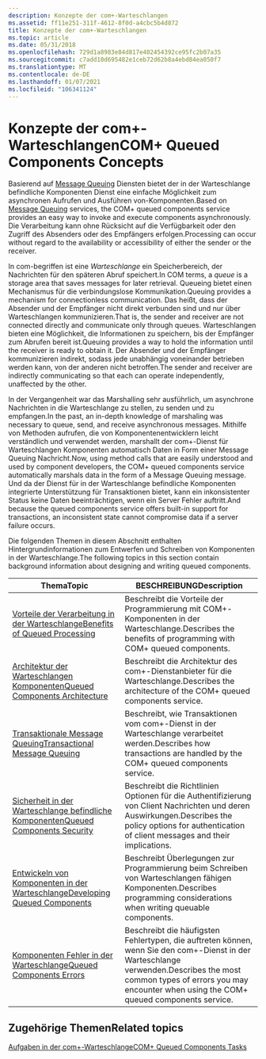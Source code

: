 ```yaml
---
description: Konzepte der com+-Warteschlangen
ms.assetid: ff11e251-311f-4612-8f0d-a4cbc5b4d872
title: Konzepte der com+-Warteschlangen
ms.topic: article
ms.date: 05/31/2018
ms.openlocfilehash: 729d1a8983e84d817e402454392ce95fc2b07a35
ms.sourcegitcommit: c7add10d695482e1ceb72d62b8a4ebd84ea050f7
ms.translationtype: MT
ms.contentlocale: de-DE
ms.lasthandoff: 01/07/2021
ms.locfileid: "106341124"
---
```

# <a name="com-queued-components-concepts"></a><span data-ttu-id="50d15-103">Konzepte der com+-Warteschlangen</span><span class="sxs-lookup"><span data-stu-id="50d15-103">COM+ Queued Components Concepts</span></span>

<span data-ttu-id="50d15-104">Basierend auf [Message Queuing](/previous-versions/windows/desktop/legacy/ms711472(v=vs.85)) Diensten bietet der in der Warteschlange befindliche Komponenten Dienst eine einfache Möglichkeit zum asynchronen Aufrufen und Ausführen von-Komponenten.</span><span class="sxs-lookup"><span data-stu-id="50d15-104">Based on [Message Queuing](/previous-versions/windows/desktop/legacy/ms711472(v=vs.85)) services, the COM+ queued components service provides an easy way to invoke and execute components asynchronously.</span></span> <span data-ttu-id="50d15-105">Die Verarbeitung kann ohne Rücksicht auf die Verfügbarkeit oder den Zugriff des Absenders oder des Empfängers erfolgen.</span><span class="sxs-lookup"><span data-stu-id="50d15-105">Processing can occur without regard to the availability or accessibility of either the sender or the receiver.</span></span>

<span data-ttu-id="50d15-106">In com-begriffen ist eine *Warteschlange* ein Speicherbereich, der Nachrichten für den späteren Abruf speichert.</span><span class="sxs-lookup"><span data-stu-id="50d15-106">In COM terms, a *queue* is a storage area that saves messages for later retrieval.</span></span> <span data-ttu-id="50d15-107">Queueing bietet einen Mechanismus für die verbindungslose Kommunikation.</span><span class="sxs-lookup"><span data-stu-id="50d15-107">Queuing provides a mechanism for connectionless communication.</span></span> <span data-ttu-id="50d15-108">Das heißt, dass der Absender und der Empfänger nicht direkt verbunden sind und nur über Warteschlangen kommunizieren.</span><span class="sxs-lookup"><span data-stu-id="50d15-108">That is, the sender and receiver are not connected directly and communicate only through queues.</span></span> <span data-ttu-id="50d15-109">Warteschlangen bieten eine Möglichkeit, die Informationen zu speichern, bis der Empfänger zum Abrufen bereit ist.</span><span class="sxs-lookup"><span data-stu-id="50d15-109">Queuing provides a way to hold the information until the receiver is ready to obtain it.</span></span> <span data-ttu-id="50d15-110">Der Absender und der Empfänger kommunizieren indirekt, sodass jede unabhängig voneinander betrieben werden kann, von der anderen nicht betroffen.</span><span class="sxs-lookup"><span data-stu-id="50d15-110">The sender and receiver are indirectly communicating so that each can operate independently, unaffected by the other.</span></span>

<span data-ttu-id="50d15-111">In der Vergangenheit war das Marshalling sehr ausführlich, um asynchrone Nachrichten in die Warteschlange zu stellen, zu senden und zu empfangen.</span><span class="sxs-lookup"><span data-stu-id="50d15-111">In the past, an in-depth knowledge of marshaling was necessary to queue, send, and receive asynchronous messages.</span></span> <span data-ttu-id="50d15-112">Mithilfe von Methoden aufrufen, die von Komponentenentwicklern leicht verständlich und verwendet werden, marshallt der com+-Dienst für Warteschlangen Komponenten automatisch Daten in Form einer Message Queuing Nachricht.</span><span class="sxs-lookup"><span data-stu-id="50d15-112">Now, using method calls that are easily understood and used by component developers, the COM+ queued components service automatically marshals data in the form of a Message Queuing message.</span></span> <span data-ttu-id="50d15-113">Und da der Dienst für in der Warteschlange befindliche Komponenten integrierte Unterstützung für Transaktionen bietet, kann ein inkonsistenter Status keine Daten beeinträchtigen, wenn ein Server Fehler auftritt.</span><span class="sxs-lookup"><span data-stu-id="50d15-113">And because the queued components service offers built-in support for transactions, an inconsistent state cannot compromise data if a server failure occurs.</span></span>

<span data-ttu-id="50d15-114">Die folgenden Themen in diesem Abschnitt enthalten Hintergrundinformationen zum Entwerfen und Schreiben von Komponenten in der Warteschlange.</span><span class="sxs-lookup"><span data-stu-id="50d15-114">The following topics in this section contain background information about designing and writing queued components.</span></span>



| <span data-ttu-id="50d15-115">Thema</span><span class="sxs-lookup"><span data-stu-id="50d15-115">Topic</span></span>                                                                           | <span data-ttu-id="50d15-116">BESCHREIBUNG</span><span class="sxs-lookup"><span data-stu-id="50d15-116">Description</span></span>                                                                                                           |
|---------------------------------------------------------------------------------|-----------------------------------------------------------------------------------------------------------------------|
| [<span data-ttu-id="50d15-117">Vorteile der Verarbeitung in der Warteschlange</span><span class="sxs-lookup"><span data-stu-id="50d15-117">Benefits of Queued Processing</span></span>](benefits-of-queued-processing.md)<br/>   | <span data-ttu-id="50d15-118">Beschreibt die Vorteile der Programmierung mit COM+-Komponenten in der Warteschlange.</span><span class="sxs-lookup"><span data-stu-id="50d15-118">Describes the benefits of programming with COM+ queued components.</span></span><br/>                                         |
| [<span data-ttu-id="50d15-119">Architektur der Warteschlangen Komponenten</span><span class="sxs-lookup"><span data-stu-id="50d15-119">Queued Components Architecture</span></span>](queued-components-architecture.md)<br/> | <span data-ttu-id="50d15-120">Beschreibt die Architektur des com+-Dienstanbieter für die Warteschlange.</span><span class="sxs-lookup"><span data-stu-id="50d15-120">Describes the architecture of the COM+ queued components service.</span></span><br/>                                          |
| [<span data-ttu-id="50d15-121">Transaktionale Message Queuing</span><span class="sxs-lookup"><span data-stu-id="50d15-121">Transactional Message Queuing</span></span>](transactional-message-queuing.md)<br/>   | <span data-ttu-id="50d15-122">Beschreibt, wie Transaktionen vom com+-Dienst in der Warteschlange verarbeitet werden.</span><span class="sxs-lookup"><span data-stu-id="50d15-122">Describes how transactions are handled by the COM+ queued components service.</span></span><br/>                              |
| [<span data-ttu-id="50d15-123">Sicherheit in der Warteschlange befindliche Komponenten</span><span class="sxs-lookup"><span data-stu-id="50d15-123">Queued Components Security</span></span>](queued-components-security.md)<br/>         | <span data-ttu-id="50d15-124">Beschreibt die Richtlinien Optionen für die Authentifizierung von Client Nachrichten und deren Auswirkungen.</span><span class="sxs-lookup"><span data-stu-id="50d15-124">Describes the policy options for authentication of client messages and their implications.</span></span><br/>                 |
| [<span data-ttu-id="50d15-125">Entwickeln von Komponenten in der Warteschlange</span><span class="sxs-lookup"><span data-stu-id="50d15-125">Developing Queued Components</span></span>](developing-queued-components.md)<br/>     | <span data-ttu-id="50d15-126">Beschreibt Überlegungen zur Programmierung beim Schreiben von Warteschlangen fähigen Komponenten.</span><span class="sxs-lookup"><span data-stu-id="50d15-126">Describes programming considerations when writing queuable components.</span></span><br/>                                     |
| [<span data-ttu-id="50d15-127">Komponenten Fehler in der Warteschlange</span><span class="sxs-lookup"><span data-stu-id="50d15-127">Queued Components Errors</span></span>](queued-components-errors.md)<br/>             | <span data-ttu-id="50d15-128">Beschreibt die häufigsten Fehlertypen, die auftreten können, wenn Sie den com+-Dienst in der Warteschlange verwenden.</span><span class="sxs-lookup"><span data-stu-id="50d15-128">Describes the most common types of errors you may encounter when using the COM+ queued components service.</span></span><br/> |



 

## <a name="related-topics"></a><span data-ttu-id="50d15-129">Zugehörige Themen</span><span class="sxs-lookup"><span data-stu-id="50d15-129">Related topics</span></span>

<dl> <dt>

[<span data-ttu-id="50d15-130">Aufgaben in der com+-Warteschlange</span><span class="sxs-lookup"><span data-stu-id="50d15-130">COM+ Queued Components Tasks</span></span>](com--queued-components-tasks.md)
</dt> </dl>

 

 




